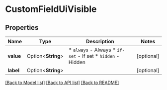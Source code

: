 # CustomFieldUiVisible

## Properties

Name | Type | Description | Notes
------------ | ------------- | ------------- | -------------
**value** | Option<**String**> | * `always` - Always * `if-set` - If set * `hidden` - Hidden | [optional]
**label** | Option<**String**> |  | [optional]

[[Back to Model list]](../README.md#documentation-for-models) [[Back to API list]](../README.md#documentation-for-api-endpoints) [[Back to README]](../README.md)


